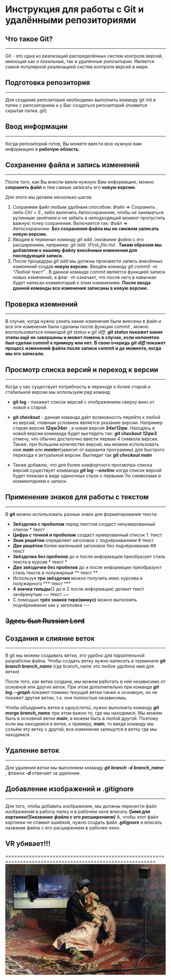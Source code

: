 # Инструкция для работы с Git и удалёнными репозиториями

## Что такое Git?
---
Git - это одна из реализаций распределённых систем контроля версий, имеющая как и локальные, так и удалённые репозитории. Является самой популярной реализацией систем контроля версий в мире.

## Подготовка репозитория
---
Для создание репозитория необходимо выполнить команду git init в папке с репозиторием и у Вас создаться репозиторий (появится скрытая папка .git)

## Ввод информации
---
Когда репозиторий готов, Вы можете ввести всю нужную вам информацию в **рабочую область**.

## Сохранение файла и запись изменений
---
После того, как Вы внесли ввели нужную Вам информацию, можно **сохранить файл** и тем самым записать его **новую версию**.

Для этого мы делаем несколько шагов:

1. Сохраняем файл любым удобным способом: *Файл* => *Сохранить* , либо *Ctrl + S* , либо включить Автосохранение, чтобы не заниматься рутинным занятием и не забыть в неподходящий момент пропустить важную точку сохранения. Включается так: *Файл => Автосохранение*. **Без сохранения файла мы не сможем записать новую версию.**
2. Вводим в терминал команду *git add .\название файла* с его расширением, например: *git add .\First_file.md* . **Таким образом мы добавляем к нашему файлу внесённые изменения для последующей записи.**
3. После процедуры *git add* мы должны произвести запись внесённых изменений создав **новую версию**. Введём команду *git commit -m "Любой текст"* . В данной команде *commit* является функцией записи новых изменений, а флаг *-m* означает, что после него в кавычках будет написан комментарий к этим изменениям. **После ввода данной команды все изменения записаны в новую версию.**

## Проверка иземнений
---
В случае, когда нужно узнать какие изменения были внесены в файл и все эти изменения были сделаны после функции *commit* , можно воспользоваться командой *git status* и *git diff*: ***git status* покажет какие этапы ещё не завершены и может помочь в случае, если непонятно был сделан *commit* к примеру или нет.** **В свою очередь *git diff* покажет процесс изменений файла после записи commit и до момента, когда мы его записали.**

## Просмотр списка версий и переход к версии
---
Когда у нас существует потребность в переходе к более старой и стабильной версии мы используем ряд команд:

* **git log** - покажет список версий с отображением сверху вниз от новой к старой.
* **git checkout** - данная команда даёт возможность перейти к любой из версий, главным условием является указание версии. Например старая версия **12qw34er** , а новая версия **34er12qw**. Находясь в новой версии комманда будет выглядеть так: ***git checkout 12qw3*** отмечу, что обычно достаточно ввести первые 4 символа версии. Также, при большом количестве версий, мы можем использовать имя ***main*** или ***master***(зависит от варианта программы) для быстрого перехода к актуальной версии. Выглядит так ***git checkout main***

* Также добавлю, что для более комфортного просмотра списка версий существует комманда ***git log --oneline*** когда список версий будет показан в виде одиночных строк с первыми 7ю символами и комментарием к записи.

## Применение знаков для работы с текстом
---
В **git** можно использовать разные знаки для форматирования текста:

* **Звёздочка с пробелом** перед текстом создаст ненумерованный список * текст
* **Цифра с точкой и пробелом** создаст нумерованный список 1. текст
* **Знак решётки** определяет заголовок c подчёркиванием # текст
* **Две решётки** более маленький заголовок без подчёркивание ## текст
* **Звёздочка без пробелов** до и после информациiи преобразует стиль текста в курсив * текст *
* **Две звёздочки без пробелов** до и после информации преобразуют стиль текста в полужирный ** текст **
* Используя **три звёздочки** можно получить микс курсива и полужирного *** текст ***
* **4 значка тильды**(2 до и 2 после информации) делают текст зачёркнутым ~~ текст ~~
* С помощью **трёх знаков тире(минус)** можно выполнять подчёркивание как у заголовка ---

## ~~Здесь был Russian Lord~~

## Создания и слияние веток
---
В git мы можем создавать ветки, это удобно для параллельной разработки файла.
Чтобы создать ветку нужно написать в терминале ***git branch branch_name*** (где branch_name это любое удобное имя для ветки)

После того, как ветка создана, мы можем работать в ней независимо от основной или других веток. При этом дополнительно при команде ***git log --graph*** покажет помимо текущей ветки также и основную, но не покажет другие ветки, т.к. они полностью независимы.

Чтобы объединить ветки в одну(слить), нужно выполнить команду ***git merge branch_name*** при этом важно то, где мы находимся. Мы можем быть в основной ветке ***main***, а можем быть в любой другой. Поэтому если мы находимся в ветке, к примеру, ***main***, то введя команду мы сольём эту ветку с другой, все изменения запишутся в ветку где мы находимся.

## Удаление веток
---
Для удаления ветки мы выполняем команду ***git branch -d branch_name*** , флажок ***-d*** отвечает за удаление.

## Добавление изображений и .gitignore
---
Для того, чтобы добавить изображение, мы должны перенести файл изображения в рабочу папку и в рабочем окне вписать
***![имя для картинки!](название файла с его расширением)***
А, чтобы этот файл картинки не спамил ошибкой, нужно создать файл ***.gitignore*** и вписать название файла с его расширением в рабочее окно.

## VR убивает!!!
=========================================================================================================
![vr опасен!](9f8.jpg)
